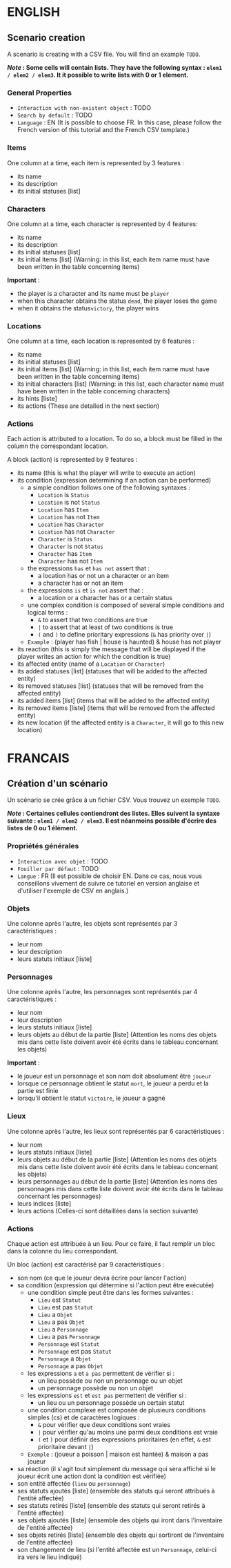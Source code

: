 # ENGLISH

## Scenario creation

A scenario is creating with a CSV file. You will find an example ```TODO```.

***Note* : Some cells will contain lists. They have the following syntax : ```elem1 / elem2 / elem3```. It it possible to write lists with 0 or 1 element.**

### General Properties

- ```Interaction with non-existent object``` : TODO
- ```Search by default``` : TODO
- ```Language``` : EN (It is possible to choose FR. In this case, please follow the French version of this tutorial and the French CSV template.)

### Items

One column at a time, each item is represented by 3 features :
- its name
- its description
- its initial statuses [list]

### Characters

One column at a time, each character is represented by 4 features:
- its name
- its description
- its initial statuses [list]
- its initial items [list] (Warning: in this list, each item name must have been written in the table concerning items)

**Important** :
- the player is a character and its name must be ```player```
- when this character obtains the status ```dead```, the player loses the game
- when it obtains the status```victory```, the player wins

### Locations

One column at a time, each location is represented by 6 features :
- its name
- its initial statuses [list]
- its initial items [list] (Warning: in this list, each item name must have been written in the table concerning items)
- its initial characters [list] (Warning: in this list, each character name must have been written in the table concerning characters)
- its hints [liste]
- its actions (These are detailed in the next section)

### Actions

Each action is attributed to a location. To do so, a block must be filled in the column the correspondant location.

A block (action) is represented by 9 features :
- its name (this is what the player will write to execute an action)
- its condition (expression determining if an action can be performed)
    - a simple condition follows one of the following syntaxes :
        - ```Location``` is ```Status```
        - ```Location``` is not ```Status```
        - ```Location``` has ```Item```
        - ```Location``` has not ```Item```
        - ```Location``` has ```Character```
        - ```Location``` has not ```Character```
        - ```Character``` is ```Status```
        - ```Character``` is not ```Status```
        - ```Character``` has ```Item```
        - ```Character``` has not ```Item```
    - the expressions ```has``` et ```has not``` assert that :
        - a location has or not un a character or an item
        - a character has or not an item
    - the expressions ```is``` et ```is not``` assert that :
        - a location or a character has or a certain status
    - une complex condition is composed of several simple conditions and logical terms :
        - ```&``` to assert that two conditions are true
        - ```|``` to assert that at least of two conditions is true
        - ```(``` and ```)``` to define prioritary expressions (```&``` has priority over ```|```)
    - ```Example``` : (player has fish | house is haunted) & house has not player
- its reaction (this is simply the message that will be displayed if the player writes an action for which the condition is true)
- its affected entity (name of a ```Location``` or ```Character```)
- its added statuses [list] (statuses that will be added to the affected entity)
- its removed statuses [list] (statuses that will be removed from the affected entity)
- its added items [list] (items that will be added to the affected entity)
- its removed items [liste] (items that will be removed from the affected entity)
- its new location (if the affected entity is a ```Character```, it will go to this new location)

# FRANCAIS

## Création d'un scénario

Un scénario se crée grâce à un fichier CSV. Vous trouvez un exemple ```TODO```.

***Note* : Certaines cellules contiendront des listes. Elles suivent la syntaxe suivante : ```elem1 / elem2 / elem3```. Il est néanmoins possible d'écrire des listes de 0 ou 1 élément.**

### Propriétés générales

- ```Interaction avec objet``` : TODO
- ```Fouiller par défaut``` : TODO
- ```Langue``` : FR (Il est possible de choisir EN. Dans ce cas, nous vous conseillons vivement de suivre ce tutoriel en version anglaise et d'utiliser l'exemple de CSV en anglais.)

### Objets

Une colonne après l'autre, les objets sont représentés par 3 caractéristiques :
- leur nom
- leur description
- leurs statuts initiaux [liste]

### Personnages

Une colonne après l'autre, les personnages sont représentés par 4 caractéristiques :
- leur nom
- leur description
- leurs statuts initiaux [liste]
- leurs objets au début de la partie [liste] (Attention les noms des objets mis dans cette liste doivent avoir été écrits dans le tableau concernant les objets)

**Important** :
- le joueur est un personnage et son nom doit absolument être ```joueur```
- lorsque ce personnage obtient le statut ```mort```, le joueur a perdu et la partie est finie
- lorsqu'il obtient le statut ```victoire```, le joueur a gagné

### Lieux

Une colonne après l'autre, les lieux sont représentés par 6 caractéristiques :
- leur nom
- leurs statuts initiaux [liste]
- leurs objets au début de la partie [liste] (Attention les noms des objets mis dans cette liste doivent avoir été écrits dans le tableau concernant les objets)
- leurs personnages au début de la partie [liste] (Attention les noms des personnages mis dans cette liste doivent avoir été écrits dans le tableau concernant les personnages)
- leurs indices [liste]
- leurs actions (Celles-ci sont détaillées dans la section suivante)

### Actions

Chaque action est attribuée à un lieu. Pour ce faire, il faut remplir un bloc dans la colonne du lieu correspondant.

Un bloc (action) est caractérisé par 9 caractéristiques :
- son nom (ce que le joueur devra écrire pour lancer l'action)
- sa condition (expression qui détermine si l'action peut être exécutée)
    - une condition simple peut être dans les formes suivantes :
        - ```Lieu``` est ```Statut```
        - ```Lieu``` est pas ```Statut```
        - ```Lieu``` a ```Objet```
        - ```Lieu``` a pas ```Objet```
        - ```Lieu``` a ```Personnage```
        - ```Lieu``` a pas ```Personnage```
        - ```Personnage``` est ```Statut```
        - ```Personnage``` est pas ```Statut```
        - ```Personnage``` a ```Objet```
        - ```Personnage``` a pas ```Objet```
    - les expressions ```a``` et ```a pas``` permettent de vérifier si :
        - un lieu possède ou non un personnage ou un objet
        - un personnage possède ou non un objet
    - les expressions ```est``` et ```est pas``` permettent de vérifier si :
        - un lieu ou un personnage possède un certain statut
    - une condition complexe est composée de plusieurs conditions simples (cs) et de caractères logiques :
        - ```&``` pour vérifier que deux conditions sont vraies
        - ```|``` pour vérifier qu'au moins une parmi deux conditions est vraie
        - ```(``` et ```)``` pour définir des expressions prioritaires (en effet, ```&``` est prioritaire devant ```|```)
    - ```Exemple``` : (joueur a poisson | maison est hantée) & maison a pas joueur
- sa réaction (il s'agit tout simplement du message qui sera affiché si le joueur écrit une action dont la condition est vérifiée)
- son entité affectée (```lieu``` ou ```personnage```)
- ses statuts ajoutés [liste] (ensemble des statuts qui seront attribués à l'entité affectée)
- ses statuts retirés [liste] (ensemble des statuts qui seront retirés à l'entité affectée)
- ses objets ajoutés [liste] (ensemble des objets qui iront dans l'inventaire de l'entité affectée)
- ses objets retirés [liste] (ensemble des objets qui sortiront de l'inventaire de l'entité affectée)
- son changement de lieu (si l'entité affectée est un ```Personnage```, celui-ci ira vers le lieu indiqué)